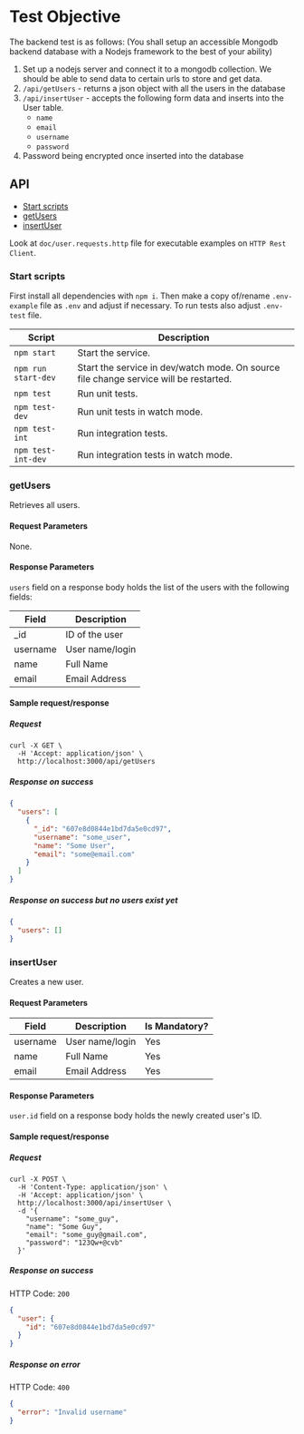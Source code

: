 # Test Objective

The backend test is as follows:
(You shall setup an accessible Mongodb backend database with a Nodejs framework to the best of your ability)

1. Set up a nodejs server and connect it to a mongodb collection. We should be able to send data to certain urls to
   store and get data.
2. `/api/getUsers` - returns a json object with all the users in the database
3. `/api/insertUser` - accepts the following form data and inserts into the User table.
    - `name`
    - `email`
    - `username`
    - `password`
4. Password being encrypted once inserted into the database

## API

- [Start scripts](#start-scripts)
- [getUsers](#getusers)
- [insertUser](#insertuser)

Look at `doc/user.requests.http` file for executable examples on `HTTP Rest Client`.

### Start scripts

First install all dependencies with `npm i`.
Then make a copy of/rename `.env-example` file as `.env` and adjust if necessary.
To run tests also adjust `.env-test` file.

| Script               | Description        |
|----------------------|--------------------|
| `npm start`          | Start the service. |
| `npm run start-dev`  | Start the service in dev/watch mode. On source file change service will be restarted. |
| `npm test`           | Run unit tests. |
| `npm test-dev`       | Run unit tests in watch mode. |
| `npm test-int`       | Run integration tests. |
| `npm test-int-dev`   | Run integration tests in watch mode. |

### getUsers

Retrieves all users.

#### Request Parameters

None.

#### Response Parameters

`users` field on a response body holds the list of the users with the following fields:

| Field    | Description        |
|----------|--------------------|
| _id      | ID of the user     |
| username | User name/login    |
| name     | Full Name          |
| email    | Email Address      |

#### Sample request/response

##### Request

```shell
curl -X GET \
  -H 'Accept: application/json' \
  http://localhost:3000/api/getUsers
```

##### Response on success

```json
{
  "users": [
    {
      "_id": "607e8d0844e1bd7da5e0cd97",
      "username": "some_user",
      "name": "Some User",
      "email": "some@email.com"
    }
  ]
}
```

##### Response on success but no users exist yet

```json
{
  "users": []
}
```

### insertUser

Creates a new user.

#### Request Parameters

| Field    | Description        | Is Mandatory? |
|----------|--------------------|---------------|
| username | User name/login    | Yes           |
| name     | Full Name          | Yes           |
| email    | Email Address      | Yes           |

#### Response Parameters

`user.id` field on a response body holds the newly created user's ID.

#### Sample request/response

##### Request

```shell
curl -X POST \
  -H 'Content-Type: application/json' \
  -H 'Accept: application/json' \
  http://localhost:3000/api/insertUser \
  -d '{
    "username": "some_guy",
    "name": "Some Guy",
    "email": "some_guy@gmail.com",
    "password": "123Qw+@cvb"
  }'
```

##### Response on success

HTTP Code: `200`

```json
{
  "user": {
    "id": "607e8d0844e1bd7da5e0cd97"
  }
}
```

##### Response on error

HTTP Code: `400`

```json
{
  "error": "Invalid username"
}
```
